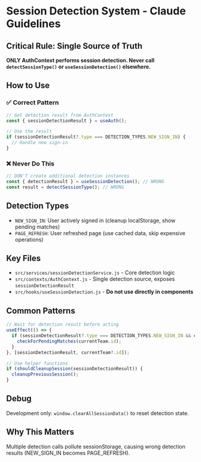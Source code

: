 # Session Detection System - Claude Guidelines

## Critical Rule: Single Source of Truth
**ONLY AuthContext performs session detection. Never call `detectSessionType()` or `useSessionDetection()` elsewhere.**

## How to Use

### ✅ Correct Pattern
```javascript
// Get detection result from AuthContext
const { sessionDetectionResult } = useAuth();

// Use the result
if (sessionDetectionResult?.type === DETECTION_TYPES.NEW_SIGN_IN) {
  // Handle new sign-in
}
```

### ❌ Never Do This
```javascript
// DON'T create additional detection instances
const { detectionResult } = useSessionDetection(); // WRONG
const result = detectSessionType(); // WRONG
```

## Detection Types
- `NEW_SIGN_IN`: User actively signed in (cleanup localStorage, show pending matches)
- `PAGE_REFRESH`: User refreshed page (use cached data, skip expensive operations)

## Key Files
- `src/services/sessionDetectionService.js` - Core detection logic
- `src/contexts/AuthContext.js` - Single detection source, exposes `sessionDetectionResult`
- `src/hooks/useSessionDetection.js` - **Do not use directly in components**

## Common Patterns
```javascript
// Wait for detection result before acting
useEffect(() => {
  if (sessionDetectionResult?.type === DETECTION_TYPES.NEW_SIGN_IN && currentTeam?.id) {
    checkForPendingMatches(currentTeam.id);
  }
}, [sessionDetectionResult, currentTeam?.id]);

// Use helper functions
if (shouldCleanupSession(sessionDetectionResult)) {
  cleanupPreviousSession();
}
```

## Debug
Development only: `window.clearAllSessionData()` to reset detection state.

## Why This Matters
Multiple detection calls pollute sessionStorage, causing wrong detection results (NEW_SIGN_IN becomes PAGE_REFRESH).